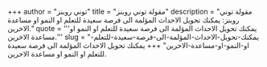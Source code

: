 +++
author = "توني روبنز"
title = "مقولة توني روبنز"
description = "مقولة توني روبنز: يمكنك تحويل الاحداث المؤلمة الى فرصة سعيدة للتعلم او النمو او مساعدة الاخرين."
quote = '''يمكنك تحويل الاحداث المؤلمة الى فرصة سعيدة للتعلم او النمو او مساعدة الاخرين.'''
slug = "يمكنك-تحويل-الاحداث-المؤلمة-الى-فرصة-سعيدة-للتعلم-او-النمو-او-مساعدة-الاخرين"
+++
يمكنك تحويل الاحداث المؤلمة الى فرصة سعيدة للتعلم او النمو او مساعدة الاخرين.
